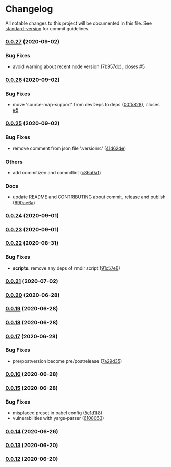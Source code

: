 # Changelog

All notable changes to this project will be documented in this file. See [standard-version](https://github.com/conventional-changelog/standard-version) for commit guidelines.

### [0.0.27](https://github.com/atao60/fse-cli/compare/v0.0.26...v0.0.27) (2020-09-02)


### Bug Fixes

* avoid warning about recent node version ([7b957dc](https://github.com/atao60/fse-cli/commit/7b957dc26823162013c81f649daf4dbf7eaeeb72)), closes [#5](https://github.com/atao60/fse-cli/issues/5)

### [0.0.26](https://github.com/atao60/fse-cli/compare/v0.0.25...v0.0.26) (2020-09-02)


### Bug Fixes

* move 'source-map-support' from devDeps to deps ([00f5828](https://github.com/atao60/fse-cli/commit/00f582814b51429ea7243371b257dd4355f67a1c)), closes [#5](https://github.com/atao60/fse-cli/issues/5)

### [0.0.25](https://github.com/atao60/fse-cli/compare/v0.0.24...v0.0.25) (2020-09-02)


### Bug Fixes

* remove comment from json file '.versionrc' ([41d62de](https://github.com/atao60/fse-cli/commit/41d62deaa714f72275da92cf98f8fdf9df9f2cb7))


### Others

* add commitizen and commitlint ([c86a0af](https://github.com/atao60/fse-cli/commit/c86a0af654ae6121b04e9090dadcd3d7d68b2a50))


### Docs

* update README and CONTRIBUTING about commit, release and publish ([690ae6a](https://github.com/atao60/fse-cli/commit/690ae6a2474e33b9eefa50cb58ec47af8c502666))

### [0.0.24](https://github.com/atao60/fse-cli/compare/v0.0.23...v0.0.24) (2020-09-01)

### [0.0.23](https://github.com/atao60/fse-cli/compare/v0.0.22...v0.0.23) (2020-09-01)

### [0.0.22](https://github.com/atao60/fse-cli/compare/v0.0.21...v0.0.22) (2020-08-31)


### Bug Fixes

* **scripts:** remove any deps of rmdir script ([91c57e6](https://github.com/atao60/fse-cli/commit/91c57e6f7b796d062f3b4be65f2717a3a233573f))

### [0.0.21](https://github.com/atao60/fse-cli/compare/v0.0.20...v0.0.21) (2020-07-02)

### [0.0.20](https://github.com/atao60/fse-cli/compare/v0.0.19...v0.0.20) (2020-06-28)

### [0.0.19](https://github.com/atao60/fse-cli/compare/v0.0.18...v0.0.19) (2020-06-28)

### [0.0.18](https://github.com/atao60/fse-cli/compare/v0.0.17...v0.0.18) (2020-06-28)

### [0.0.17](https://github.com/atao60/fse-cli/compare/v0.0.16...v0.0.17) (2020-06-28)


### Bug Fixes

* pre/postversion become pre/postrelease ([7a29d35](https://github.com/atao60/fse-cli/commit/7a29d35bd669ce16d72cc57df986fc037429e993))

### [0.0.16](https://github.com/atao60/fse-cli/compare/v0.0.15...v0.0.16) (2020-06-28)

### [0.0.15](https://github.com/atao60/fse-cli/compare/v0.0.14...v0.0.15) (2020-06-28)


### Bug Fixes

* misplaced preset in babel config ([5e1d1f8](https://github.com/atao60/fse-cli/commit/5e1d1f8b81f77765cfe81ed80c3f2d0c333993ce))
* vulnerabilities with yargs-parser ([6108063](https://github.com/atao60/fse-cli/commit/610806375042d62c01756bf17f9d4a503290ac1f))

### [0.0.14](https://github.com/atao60/fse-cli/compare/v0.0.13...v0.0.14) (2020-06-26)

### [0.0.13](https://github.com/atao60/fse-cli/compare/v0.0.12...v0.0.13) (2020-06-20)

### [0.0.12](https://github.com/atao60/fse-cli/compare/v0.0.11...v0.0.12) (2020-06-20)
